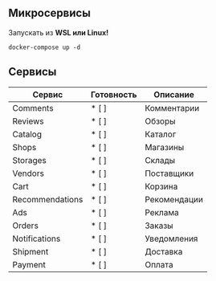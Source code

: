 ## Микросервисы 
Запускать из **WSL или Linux!**

```shell
docker-compose up -d
```
## Сервисы

| Сервис | Готовность | Описание |
| --- | :--- | --- |
| Comments  | * [ ] | Комментарии |
| Reviews   | * [ ]| Обзоры |
| Catalog   | * [ ]| Каталог |
| Shops     | * [ ]| Магазины |
| Storages  | * [ ]| Склады |
| Vendors   | * [ ]| Поставщики |
| Cart      | * [ ]| Корзина |
| Recommendations | * [ ]| Рекомендации |
| Ads       | * [ ]| Реклама |
| Orders    | * [ ]| Заказы |
| Notifications | * [ ]| Уведомления	|
| Shipment  | * [ ]| Доставка |
| Payment    |* [ ]| Оплата |
